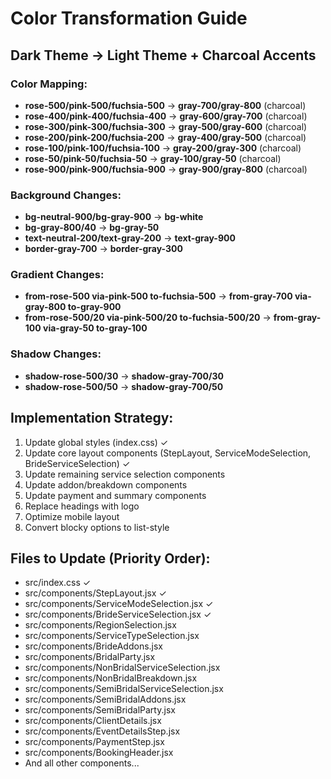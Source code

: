 # Color Transformation Guide

## Dark Theme → Light Theme + Charcoal Accents

### Color Mapping:
- **rose-500/pink-500/fuchsia-500** → **gray-700/gray-800** (charcoal)
- **rose-400/pink-400/fuchsia-400** → **gray-600/gray-700** (charcoal)
- **rose-300/pink-300/fuchsia-300** → **gray-500/gray-600** (charcoal)
- **rose-200/pink-200/fuchsia-200** → **gray-400/gray-500** (charcoal)
- **rose-100/pink-100/fuchsia-100** → **gray-200/gray-300** (charcoal)
- **rose-50/pink-50/fuchsia-50** → **gray-100/gray-50** (charcoal)
- **rose-900/pink-900/fuchsia-900** → **gray-900/gray-800** (charcoal)

### Background Changes:
- **bg-neutral-900/bg-gray-900** → **bg-white**
- **bg-gray-800/40** → **bg-gray-50**
- **text-neutral-200/text-gray-200** → **text-gray-900**
- **border-gray-700** → **border-gray-300**

### Gradient Changes:
- **from-rose-500 via-pink-500 to-fuchsia-500** → **from-gray-700 via-gray-800 to-gray-900**
- **from-rose-500/20 via-pink-500/20 to-fuchsia-500/20** → **from-gray-100 via-gray-50 to-gray-100**

### Shadow Changes:
- **shadow-rose-500/30** → **shadow-gray-700/30**
- **shadow-rose-500/50** → **shadow-gray-700/50**

## Implementation Strategy:
1. Update global styles (index.css) ✓
2. Update core layout components (StepLayout, ServiceModeSelection, BrideServiceSelection) ✓
3. Update remaining service selection components
4. Update addon/breakdown components
5. Update payment and summary components
6. Replace headings with logo
7. Optimize mobile layout
8. Convert blocky options to list-style

## Files to Update (Priority Order):
- src/index.css ✓
- src/components/StepLayout.jsx ✓
- src/components/ServiceModeSelection.jsx ✓
- src/components/BrideServiceSelection.jsx ✓
- src/components/RegionSelection.jsx
- src/components/ServiceTypeSelection.jsx
- src/components/BrideAddons.jsx
- src/components/BridalParty.jsx
- src/components/NonBridalServiceSelection.jsx
- src/components/NonBridalBreakdown.jsx
- src/components/SemiBridalServiceSelection.jsx
- src/components/SemiBridalAddons.jsx
- src/components/SemiBridalParty.jsx
- src/components/ClientDetails.jsx
- src/components/EventDetailsStep.jsx
- src/components/PaymentStep.jsx
- src/components/BookingHeader.jsx
- And all other components...
